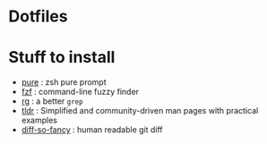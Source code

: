 # Dotfiles

# Stuff to install

* [pure](https://github.com/sindresorhus/pure) : zsh pure prompt
* [fzf](https://github.com/junegunn/fzf) : command-line fuzzy finder
* [rg](https://github.com/BurntSushi/ripgrep) : a better `grep`
* [tldr](https://tldr.sh/) : Simplified and community-driven man pages with practical examples
* [diff-so-fancy](https://github.com/so-fancy/diff-so-fancy) : human readable git diff
